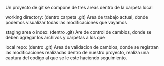 Un proyecto de git se compone de tres areas dentro de la carpeta local

working directory: (dentro carpeta .git)
Area de trabajo actual, donde podemos visualizar todas las modificaciones 
que vayamos

staging area o index: (dentro .git)
Are de control de cambios, donde se deben agregar los archivos y carpetas
a los que

local repo: (dentro .git)
Area de validacion de cambios, donde se registran las modificaciones 
realizadas dentro de nuestro proyecto, realiza una captura del codigo
al que se le este haciendo seguimiento.

 
